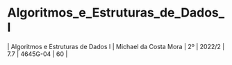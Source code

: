 # Algoritmos_e_Estruturas_de_Dados_I
| Algoritmos e Estruturas de Dados I | Michael da Costa Mora | 2º | 2022/2 | 7.7 | 4645G-04 | 60 |
